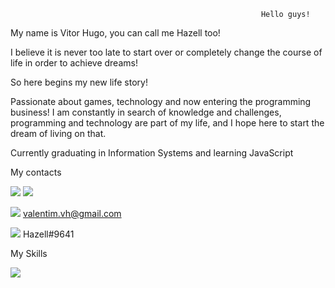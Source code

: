                                                             Hello guys!
                                                             
My name is Vitor Hugo, you can call me Hazell too!

I believe it is never too late to start over or completely change the course of life in order to achieve dreams!

So here begins my new life story!

Passionate about games, technology and now entering the programming business! 
I am constantly in search of knowledge and challenges, programming and technology are part of my life, and I hope here to start the dream of living on that.

Currently graduating in Information Systems and learning JavaScript

My contacts

[<img src="https://img.shields.io/badge/linkedin-%230077B5.svg?&style=for-the-badge&logo=linkedin&logoColor=white" />](https://www.linkedin.com/in/vitor-hugo-valentim-7a1ab229/)
[<img src = "https://img.shields.io/badge/instagram-%23E4405F.svg?&style=for-the-badge&logo=instagram&logoColor=white">](https://www.instagram.com/vitorvalentim/)

<img src = "https://img.shields.io/badge/Gmail-D14836?style=for-the-badge&logo=gmail&logoColor=white"> valentim.vh@gmail.com

<img src = "https://img.shields.io/badge/Discord-7289DA?style=for-the-badge&logo=discord&logoColor=white"> Hazell#9641

My Skills 

<img src ="https://img.shields.io/badge/JavaScript-F7DF1E?style=for-the-badge&logo=javascript&logoColor=black">


